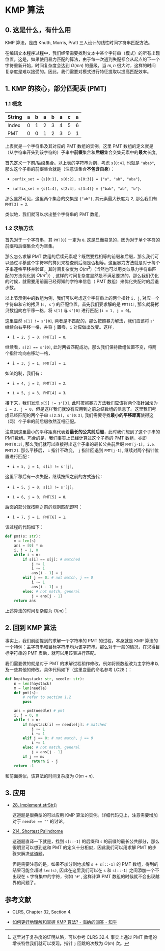 # KMP 算法

## 0. 这是什么，有什么用

KMP 算法，是由 Knuth, Morris, Pratt 三人设计的线性时间字符串匹配方法。

在编辑文本程序过程中，我们经常需要找到文本中某个字符串（模式）的所有出现位置。这是，如果使用暴力匹配的算法，由于每一次遇到失配都会从起点的下一个字符重新开始，时间复杂度会达到 $O(mn)$ 的量级，当 $m, n$ 很大时，这样的时间复杂度是难以接受的。因此，我们需要对模式进行特征提取以提高匹配效率。

## 1. KMP 的核心，部分匹配表 (PMT)

### 1.1 概念

|String|a|b|a|b|a|c|a|
|------|-|-|-|-|-|-|-|
|Index |0|1|2|3|4|5|6|
|PMT   |0|0|1|2|3|0|1|

上表就是一个字符串及其对应的 PMT 数组的实例。这里 PMT 数组的定义就是（从字符串开头到该字符的）子串中**前缀**集合和**后缀**集合交集元素中的**最大**长度。

首先定义一下前/后缀集合。以上表的字符串为例，考虑 `s[0:4]`, 也就是 `"abab"`, 那么这个子串的前缀集合就是（注意该集合**不包含自身**）：

- `perfix_set = {s[0:1], s[0:2], s[0:3]} = {"a", "ab", "aba"}`,

- `suffix_set = {s[1:4], s[2:4], s[3:4]} = {"bab", "ab", "b"}`.

那么显然可见，这里两个集合的交集是 `{"ab"}`, 其元素最大长度为 2, 那么我们有 `PMT[3] = 2`.

类似地，我们就可以求出整个字符串的 PMT 数组。

### 1.2 求解方法

首先对于一个字符串，其 `PMT[0]` 一定为 `0`. 这是显而易见的，因为对于单个字符的前缀和后缀集合均为空集。

那么怎么求解 PMT 数组的后续元素呢？既然要找相等的前缀和后缀，那么我们可以通过平移这个字符串的拷贝来检查前后缀是否相等。这里暴力方法就是对于每个子串逐格平移并验证，其时间复杂度为 $O(m^3)$（当然也可以用类似暴力字符串匹配的方法优化到 $O(m^2)$）, 这样的时间复杂度显然是不满足要求的。那么我们优化的时候，就需要用前面已经得知的字符串信息（ PMT 数组）来优化失配时的后退步数。

以上节示例中的数组为例，我们可以考虑这个字符串上的两个指针 `i, j`, 对应一个字符串和它的拷贝 (`s, s'`) 的匹配位置。首先我们要求解的是 `PMT[1]`, 那么就将拷贝数组向右平移一格，将 `s[1]` 与 `s'[0]` 进行匹配 (`i = 1, j = 0`)。

这里显然 `s[1] != s'[0]`, 两者是不匹配的，那么按照暴力解法，我们应该将 `s'` 继续向右平移一格，并将 `j` 置零，`i` 对应做出改变。这样，

- `i = 2, j = 0, PMT[1] = 0`.

继续看，`s[2] == s'[0]`, 此时两者匹配成功，那么我们保持数组位置不变，将两个指针均向右移动一格，

- `i = 3, j = 1, PMT[2] = 1`.

如法炮制，我们有：

- `i = 4, j = 2, PMT[3] = 2`.

- `i = 5, j = 3, PMT[4] = 3`.

接下来，我们发现 `s[5] != s'[3]`, 此时按照暴力方法我们应该将两个指针回滚为 `i = 3, j = 0`，但是这样我们就没有应用到之前总结数组的信息了。这里我们考虑已经匹配的两个子串 `s[2:5], s'[0:3]`, 我们需要寻找**最小的平移距离**使得这（两）个子串的前后缀依然互相匹配。

注意到这里最小的平移距离代表着**最长的公共前后缀**，此时我们想到了这个子串的 PMT数组。巧合的是，我们事实上已经计算过这个子串的 PMT 数组，亦即 `PMT[0:3]`, 那么我们就可以直接得出这个子串的最长公共前后缀 `PMT[j-1], i.e. PMT[2]`. 那么平移后， `i` 指针不改变， `j` 指针回退到 `PMT[j-1]`, 继续对两个指针位置进行匹配：

- `i = 5, j = 1, s[i] != s'[j]`,

这里平移后有一次失配，继续按照之前的方式迭代：

- `i = 5, j = 0, s[i] != s'[j]`，

- `i = 6, j = 0, PMT[5] = 0`.

后面的部分就按照之前的规则匹配即可：

- `i = 7, j = 1, PMT[6] = 1`.

该过程的代码如下：

```python
def pmt(s: str):
    m = len(s)
    ans = [0] * m
    i, j = 1, 0
    while i < n:
        if s[i] == s[j]: # matched
            j += 1
            i += 1
            ans[i - 1] = j
        elif j == 0: # not match, j == 0
            i += 1
            ans[i - 1] = j
        else: # not match, general
            j = ans[j - 1]
    return ans
```

上述算法的时间复杂度为 $O(m)$ [^1]

[^1]: 这里对于复杂度的证明从略，可以参考 CLRS 32.4. 事实上通过 PMT 数组的增长特性我们就可以发现，指针 `j` 回跳的次数为 $O(m)$ 次。



## 2. 回到 KMP 算法

事实上，我们前面提到的求解一个字符串的 PMT 的过程，本身就是 KMP 算法的一个特例：主字符串和目标字符串均为该字符串。那么对于一般的情况，在求得目标字符串的 PMT 表后，就可以用该表进行匹配。

我们需要做的就是对于 PMT 的求解过程稍作修改，例如将原数组改为主字符串以及一些其他的修改。具体代码如下（这里变量的命名参考 LC28 ）：

```python
def kmp(haystack: str, needle: str):
    n = len(haystack)
    m = len(needle)
    def pmt(s):
        # refer to section 1.2
        pass

    ans = pmt(needle) # pmt
    i, j = 0, 0
    while i < n:
        if haystack[i] == needle[j]: # matched
            j += 1
            i += 1
        elif j == 0: # not match, j == 0
            i += 1
        else: # not match, general
            j = ans[j - 1]
        if j == m:
            return i - j
    return -1
```

和前面类似，该算法的时间复杂度为 $O(m+n)$.

## 3. 应用

- [28. Implement strStr()](https://leetcode-cn.com/problems/implement-strstr/)

    这道题是很典型的可以应用 KMP 算法的实例。详细代码见上，注意需要增加对于 `needle == ""` 的讨论。

- [214. Shortest Palindrome](https://leetcode-cn.com/problems/shortest-palindrome/)

    这道题直译一下就是，找到 `s[::-1]` 的后缀和 `s` 的前缀的最长公共部分，那么很明显可以想到这和 PMT 的定义十分相似，因此我们可以用求解 PMT 的步骤来解决这道题。

    但是需要注意的是，如果不加分割地求解 `s + s[::-1]` 的 PMT 数组，得到的结果可能会超过 `len(s)`, 因此在这里我们可以在 `s` 和 `s[::-1]` 之间添加一个不出现在 `s` 字符集中的字符，例如 `'#'`, 这样计算 PMT 数组的时候就不会出现越界的问题了。


## 参考文献

- CLRS, Chapter 32, Section 4.

- [如何更好地理解和掌握 KMP 算法? - 海纳的回答 - 知乎](https://www.zhihu.com/question/21923021/answer/281346746)

